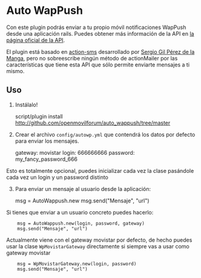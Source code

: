 Auto WapPush
============

Con este plugin podrás enviar a tu propio móvil notificaciones WapPush desde una aplicación rails. Puedes obtener más información de la API en [la página oficial de la API](http://open.movilforum.com/?q=node/425).

El plugin está basado en [action-sms](http://action-sms.googlecode.com/) desarrollado por [Sergio Gil Pérez de la Manga](http://github.com/porras), pero no sobreescribe ningún método de actionMailer por las características que tiene esta API que sólo permite enviarte mensajes a ti mismo.


Uso
---

  1. Instálalo!
    
        script/plugin install http://github.com/openmovilforum/auto_wappush/tree/master
    
  2. Crear el archivo `config/autowp.yml` que contendrá los datos por defecto para enviar los mensajes. 
  
        gateway: movistar
        login: 666666666
        password: my_fancy_password_666

  Esto es totalmente opcional, puedes inicializar cada vez la clase pasándole cada vez un login y un password distinto
  
  3. Para enviar un mensaje al usuario desde la aplicación:

        msg = AutoWappush.new
        msg.send("Mensaje", "url")
  
  Si tienes que enviar a un usuario concreto puedes hacerlo:

        msg = AutoWappush.new(login, password, gateway)
        msg.send("Mensaje", "url")


Actualmente viene con el gateway movistar por defecto, de hecho puedes usar la clase `WpMovistarGateway` directamente si siempre vas a usar como gateway movistar

        msg = WpMovistarGateway.new(login, password)
        msg.send("Mensaje", "url")
